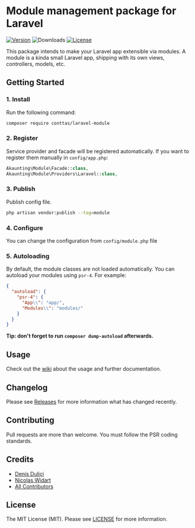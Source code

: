 # Module management package for Laravel

[![Version](https://img.shields.io/packagist/v/conttas/laravel-module?label=release)](https://github.com/conttas/laravel-module/releases)
![Downloads](https://img.shields.io/packagist/dt/conttas/laravel-module)
[![License](https://img.shields.io/github/license/conttas/laravel-module)](LICENSE.md)

This package intends to make your Laravel app extensible via modules. A module is a kinda small Laravel app, shipping with its own views, controllers, models, etc.

## Getting Started

### 1. Install

Run the following command:

```bash
composer require conttas/laravel-module
```

### 2. Register

Service provider and facade will be registered automatically. If you want to register them manually in `config/app.php`:

```php
Akaunting\Module\Facade::class,
Akaunting\Module\Providers\Laravel::class,
```

### 3. Publish

Publish config file.

```bash
php artisan vendor:publish --tag=module
```

### 4. Configure

You can change the configuration from `config/module.php` file

### 5. Autoloading

By default, the module classes are not loaded automatically. You can autoload your modules using `psr-4`. For example:

``` json
{
  "autoload": {
    "psr-4": {
      "App\\": "app/",
      "Modules\\": "modules/"
    }
  }
}
```

**Tip: don't forget to run `composer dump-autoload` afterwards.**

## Usage

Check out the [wiki](../../wiki) about the usage and further documentation.

## Changelog

Please see [Releases](../../releases) for more information what has changed recently.

## Contributing

Pull requests are more than welcome. You must follow the PSR coding standards.

## Credits

- [Denis Duliçi](https://github.com/denisdulici)
- [Nicolas Widart](https://github.com/nwidart)
- [All Contributors](../../contributors)

## License

The MIT License (MIT). Please see [LICENSE](LICENSE.md) for more information.
